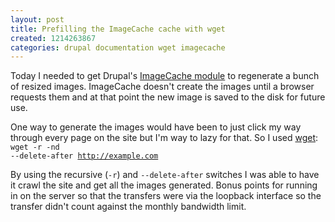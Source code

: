 ```yaml
---
layout: post
title: Prefilling the ImageCache cache with wget
created: 1214263867
categories: drupal documentation wget imagecache
---
```

Today I needed to get Drupal's <a href="http://drupal.org/project/imagecache">ImageCache module</a> to regenerate a bunch of resized images. ImageCache doesn't create the images until a browser requests them and at that point the new image is saved to the disk for future use. 

One way to generate the images would have been to just click my way through every page on the site but I'm way to lazy for that. So I used <a href="http://www.gnu.org/software/wget/">wget</a>:<code>
wget -r -nd --delete-after http://example.com
</code>

By using the recursive (<code>-r</code>) and <code>--delete-after</code> switches I was able to have it crawl the site and get all the images generated. Bonus points for running in on the server so that the transfers were via the loopback interface so the transfer didn't count against the monthly bandwidth limit.
